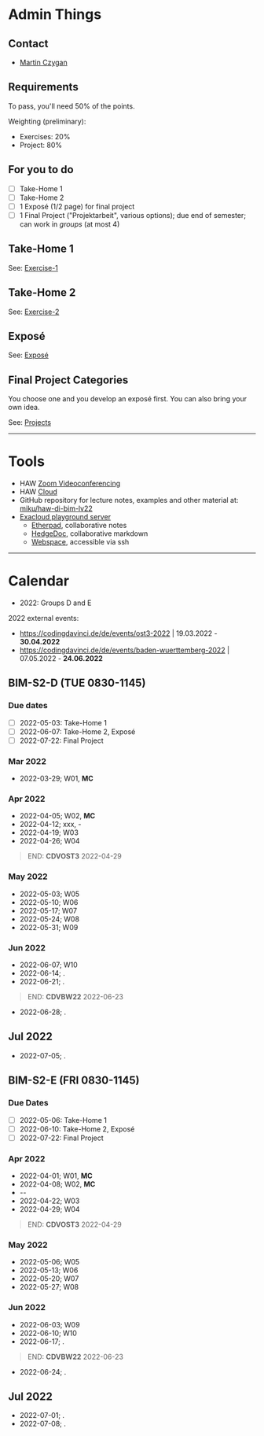 # Admin Things

## Contact

* [Martin Czygan](mailto:martin.czygan@haw-hamburg.de)

## Requirements

To pass, you'll need 50% of the points.

Weighting (preliminary):

* Exercises: 20%
* Project: 80%

## For you to do

* [ ] Take-Home 1
* [ ] Take-Home 2
* [ ] 1 Exposé (1/2 page) for final project
* [ ] 1 Final Project ("Projektarbeit", various options); due end of semester; can work in *groups* (at most 4)

## Take-Home 1

See: [Exercise-1](Exercise-1.md)

## Take-Home 2

See: [Exercise-2](Exercise-2.md)

## Exposé

See: [Exposé](Expose.md)

## Final Project Categories

You choose one and you develop an exposé first. You can also bring your own idea.

See: [Projects](Projects.md)


----

# Tools

* HAW [Zoom Videoconferencing](https://haw-hamburg.zoom.us/)
* HAW [Cloud](https://cloud.haw-hamburg.de/)
* GitHub repository for lecture notes, examples and other material at: [miku/haw-di-bim-lv22](https://github.com/miku/haw-di-bim-lv22)
* [Exacloud playground server](https://www.exacloud.cc)
    * [Etherpad](https://etherpad.exacloud.cc), collaborative notes
    * [HedgeDoc](https://docs.exacloud.cc), collaborative markdown
    * [Webspace](https://www.exacloud.cc), accessible via ssh

----

# Calendar

* 2022: Groups D and E

2022 external events:

* https://codingdavinci.de/de/events/ost3-2022 | 19.03.2022 - **30.04.2022**
* https://codingdavinci.de/de/events/baden-wuerttemberg-2022 | 07.05.2022 - **24.06.2022**

## BIM-S2-D (TUE 0830-1145)

### Due dates

* [ ] 2022-05-03: Take-Home 1
* [ ] 2022-06-07: Take-Home 2, Exposé
* [ ] 2022-07-22: Final Project

### Mar 2022

* 2022-03-29; W01, **MC**

### Apr 2022

* 2022-04-05; W02, **MC**
* 2022-04-12; xxx, -
* 2022-04-19; W03
* 2022-04-26; W04

> END: **CDVOST3** 2022-04-29

### May 2022

* 2022-05-03; W05
* 2022-05-10; W06
* 2022-05-17; W07
* 2022-05-24; W08
* 2022-05-31; W09

### Jun 2022

* 2022-06-07; W10
* 2022-06-14; .
* 2022-06-21; .

> END: **CDVBW22** 2022-06-23

* 2022-06-28; .

## Jul 2022

* 2022-07-05; .


## BIM-S2-E (FRI 0830-1145)

### Due Dates

* [ ] 2022-05-06: Take-Home 1
* [ ] 2022-06-10: Take-Home 2, Exposé
* [ ] 2022-07-22: Final Project

### Apr 2022

* 2022-04-01; W01, **MC**
* 2022-04-08; W02, **MC**
* --
* 2022-04-22; W03
* 2022-04-29; W04

> END: **CDVOST3** 2022-04-29

### May 2022

* 2022-05-06; W05
* 2022-05-13; W06
* 2022-05-20; W07
* 2022-05-27; W08

### Jun 2022

* 2022-06-03; W09
* 2022-06-10; W10
* 2022-06-17; .

> END: **CDVBW22** 2022-06-23

* 2022-06-24; .

## Jul 2022

* 2022-07-01; .
* 2022-07-08; .

